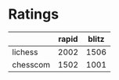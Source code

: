 # Ratings

|          | rapid | blitz |
|----------|-------|-------|
| lichess  | 2002 | 1506 |
| chesscom | 1502 | 1001 |
